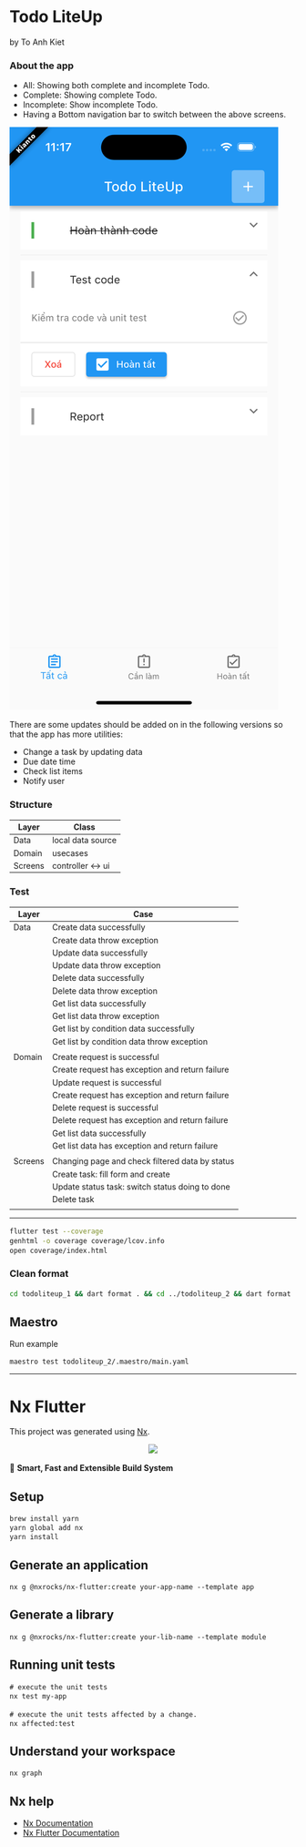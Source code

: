 # Todo LiteUp
by To Anh Kiet

### About the app
- All: Showing both complete and incomplete Todo.
- Complete: Showing complete Todo.
- Incomplete: Show incomplete Todo.
- Having a Bottom navigation bar to switch between the above screens.

![screenshot.png](assets%2Fscreenshot.png)

There are some updates should be added on in the following versions so that the app has more utilities:
- Change a task by updating data
- Due date time
- Check list items
- Notify user

### Structure
| Layer   | Class             |
|---------|-------------------|
| Data    | local data source |
| Domain  | usecases          |
| Screens | controller <-> ui |

### Test
| Layer   | Case                                            |
|---------|-------------------------------------------------|
| Data    | Create data successfully                        |
|         | Create data throw exception                     |
|         | Update data successfully                        |
|         | Update data throw exception                     |
|         | Delete data successfully                        |
|         | Delete data throw exception                     |
|         | Get list data successfully                      |
|         | Get list data throw exception                   |
|         | Get list by condition data successfully         |
|         | Get list by condition data throw exception      |
|         |                                                 |
| Domain  | Create request is successful                    |
|         | Create request has exception and return failure |
|         | Update request is successful                    |
|         | Create request has exception and return failure |
|         | Delete request is successful                    |
|         | Delete request has exception and return failure |
|         | Get list data successfully                      |
|         | Get list data has exception and return failure  |
|         |                                                 |
| Screens | Changing page and check filtered data by status |
|         | Create task: fill form and create               |
|         | Update status task: switch status doing to done |
|         | Delete task                                     |
|         |                                                 |

----------------------

```bash
flutter test --coverage
genhtml -o coverage coverage/lcov.info
open coverage/index.html
```

### Clean format

```bash
cd todoliteup_1 && dart format . && cd ../todoliteup_2 && dart format . && cd ..
```

## Maestro

Run example
```
maestro test todoliteup_2/.maestro/main.yaml
```

----------------------

# Nx Flutter

This project was generated using [Nx](https://nx.dev).

<p style="text-align: center;"><img src="https://raw.githubusercontent.com/nrwl/nx/master/images/nx-logo.png" width="450"></p>

🔎 **Smart, Fast and Extensible Build System**

## Setup

```shell
brew install yarn
yarn global add nx
yarn install
```

## Generate an application

```shell
nx g @nxrocks/nx-flutter:create your-app-name --template app
```

## Generate a library

```shell
nx g @nxrocks/nx-flutter:create your-lib-name --template module
```

## Running unit tests

```shell
# execute the unit tests
nx test my-app

# execute the unit tests affected by a change.
nx affected:test
```

## Understand your workspace

```shell
nx graph
```

## Nx help

- [Nx Documentation](https://nx.dev)
- [Nx Flutter Documentation](https://github.com/tinesoft/nxrocks/tree/develop/packages/nx-flutter)
